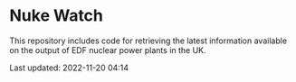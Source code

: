 # Nuke Watch

This repository includes code for retrieving the latest information available on the output of EDF nuclear power plants in the UK.

Last updated: 2022-11-20 04:14